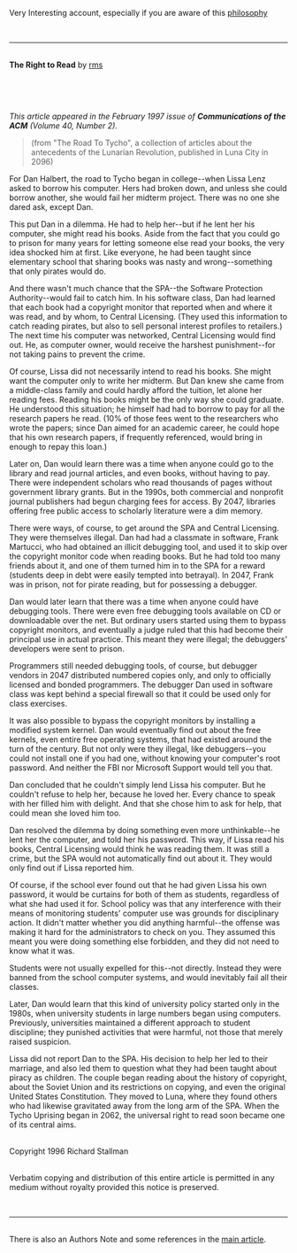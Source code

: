 <html><body><p>Very Interesting account, especially if you are aware of this <a href="http://www.fsf.org/philosophy/philosophy.html"> philosophy</a>

<br></p><hr>

<br><b>The Right to Read</b>  by <a href="http://www.stallman.org">rms</a>

<br>

<br><p> <em>This article appeared in the February 1997 issue of <strong>Communications of the ACM</strong> (Volume 40, Number 2).</em></p>   <blockquote><p> 	     (from "The Road To Tycho", a collection of articles 	      about the antecedents of the Lunarian Revolution, 	      published in Luna City in 2096) </p></blockquote>   <p> For Dan Halbert, the road to Tycho began in college--when Lissa Lenz asked to borrow his computer.  Hers had broken down, and unless she could borrow another, she would fail her midterm project.  There was no one she dared ask, except Dan.</p>   <p> This put Dan in a dilemma.  He had to help her--but if he lent her his computer, she might read his books.  Aside from the fact that you could go to prison for many years for letting someone else read your books, the very idea shocked him at first.  Like everyone, he had been taught since elementary school that sharing books was nasty and wrong--something that only pirates would do.</p>   <p> And there wasn't much chance that the SPA--the Software Protection Authority--would fail to catch him.  In his software class, Dan had learned that each book had a copyright monitor that reported when and where it was read, and by whom, to Central Licensing.  (They used this information to catch reading pirates, but also to sell personal interest profiles to retailers.)  The next time his computer was networked, Central Licensing would find out.  He, as computer owner, would receive the harshest punishment--for not taking pains to prevent the crime.</p>   <p> Of course, Lissa did not necessarily intend to read his books.  She might want the computer only to write her midterm.  But Dan knew she came from a middle-class family and could hardly afford the tuition, let alone her reading fees.  Reading his books might be the only way she could graduate.  He understood this situation; he himself had had to borrow to pay for all the research papers he read.  (10% of those fees went to the researchers who wrote the papers; since Dan aimed for an academic career, he could hope that his own research papers, if frequently referenced, would bring in enough to repay this loan.)</p>   <p> Later on, Dan would learn there was a time when anyone could go to the library and read journal articles, and even books, without having to pay.  There were independent scholars who read thousands of pages without government library grants.  But in the 1990s, both commercial and nonprofit journal publishers had begun charging fees for access. By 2047, libraries offering free public access to scholarly literature were a dim memory.</p>   <p> There were ways, of course, to get around the SPA and Central Licensing.  They were themselves illegal.  Dan had had a classmate in software, Frank Martucci, who had obtained an illicit debugging tool, and used it to skip over the copyright monitor code when reading books.  But he had told too many friends about it, and one of them turned him in to the SPA for a reward (students deep in debt were easily tempted into betrayal).  In 2047, Frank was in prison, not for pirate reading, but for possessing a debugger.</p>   <p> Dan would later learn that there was a time when anyone could have debugging tools.  There were even free debugging tools available on CD or downloadable over the net.  But ordinary users started using them to bypass copyright monitors, and eventually a judge ruled that this had become their principal use in actual practice.  This meant they were illegal; the debuggers' developers were sent to prison.</p>   <p> Programmers still needed debugging tools, of course, but debugger vendors in 2047 distributed numbered copies only, and only to officially licensed and bonded programmers.  The debugger Dan used in software class was kept behind a special firewall so that it could be used only for class exercises.</p>   <p> It was also possible to bypass the copyright monitors by installing a modified system kernel.  Dan would eventually find out about the free kernels, even entire free operating systems, that had existed around the turn of the century.  But not only were they illegal, like debuggers--you could not install one if you had one, without knowing your computer's root password.  And neither the FBI nor Microsoft Support would tell you that.</p>   <p> Dan concluded that he couldn't simply lend Lissa his computer.  But he couldn't refuse to help her, because he loved her.  Every chance to speak with her filled him with delight.  And that she chose him to ask for help, that could mean she loved him too.</p>   <p> Dan resolved the dilemma by doing something even more unthinkable--he lent her the computer, and told her his password.  This way, if Lissa read his books, Central Licensing would think he was reading them.  It was still a crime, but the SPA would not automatically find out about it.  They would only find out if Lissa reported him.</p>   <p> Of course, if the school ever found out that he had given Lissa his own password, it would be curtains for both of them as students, regardless of what she had used it for.  School policy was that any interference with their means of monitoring students' computer use was grounds for disciplinary action.  It didn't matter whether you did anything harmful--the offense was making it hard for the administrators to check on you.  They assumed this meant you were doing something else forbidden, and they did not need to know what it was.</p>   <p> Students were not usually expelled for this--not directly.  Instead they were banned from the school computer systems, and would inevitably fail all their classes.</p>   <p> Later, Dan would learn that this kind of university policy started only in the 1980s, when university students in large numbers began using computers.  Previously, universities maintained a different approach to student discipline; they punished activities that were harmful, not those that merely raised suspicion.</p>   <p> Lissa did not report Dan to the SPA.  His decision to help her led to their marriage, and also led them to question what they had been taught about piracy as children.  The couple began reading about the history of copyright, about the Soviet Union and its restrictions on copying, and even the original United States Constitution.  They moved to Luna, where they found others who had likewise gravitated away from the long arm of the SPA.  When the Tycho Uprising began in 2062, the universal right to read soon became one of its central aims.</p> <p>

<br> Copyright 1996 Richard Stallman

<br> Verbatim copying and distribution of this entire article is permitted in any medium without royalty provided this notice is  preserved.

<br></p> <p></p><hr>

<br>There is also an Authors Note and some references in the <a href="http://www.fsf.org/philosophy/right-to-read.html">main article</a>.

<br>

<br></body></html>